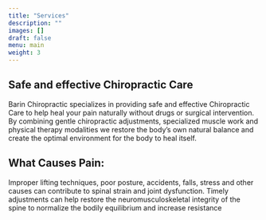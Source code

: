 ```yaml
---
title: "Services"
description: ""
images: []
draft: false
menu: main
weight: 3
---
```


## Safe and effective Chiropractic Care
Barin Chiropractic specializes in providing safe and effective Chiropractic Care to help heal your pain naturally without drugs or surgical intervention.  By combining gentle chiropractic adjustments, specialized muscle work and physical therapy modalities we restore the body’s own natural balance and create the optimal environment for the body to heal itself.

## What Causes Pain:

Improper lifting techniques, poor posture, accidents, falls, stress and other causes can contribute to spinal strain and joint dysfunction.  Timely adjustments can help restore the neuromusculoskeletal integrity of the spine to normalize the bodily equilibrium and increase resistance